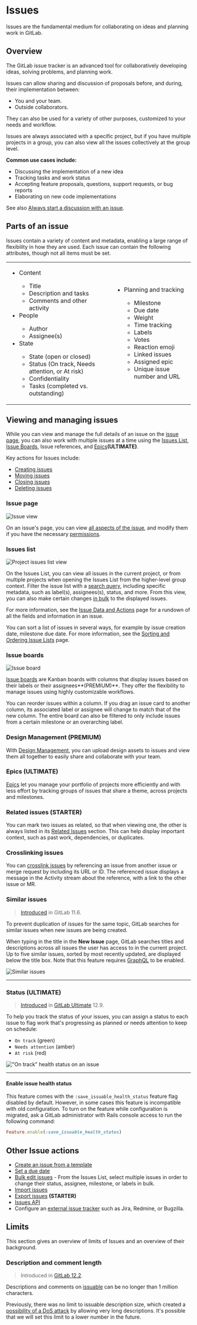 # Issues

Issues are the fundamental medium for collaborating on ideas and planning work in GitLab.

## Overview

The GitLab issue tracker is an advanced tool for collaboratively developing ideas, solving problems,
and planning work.

Issues can allow sharing and discussion of proposals before, and during,
their implementation between:

- You and your team.
- Outside collaborators.

They can also be used for a variety of other purposes, customized to your
needs and workflow.

Issues are always associated with a specific project, but if you have multiple projects in a group,
you can also view all the issues collectively at the group level.

**Common use cases include:**

- Discussing the implementation of a new idea
- Tracking tasks and work status
- Accepting feature proposals, questions, support requests, or bug reports
- Elaborating on new code implementations

See also [Always start a discussion with an issue](https://about.gitlab.com/blog/2016/03/03/start-with-an-issue/).

## Parts of an issue

Issues contain a variety of content and metadata, enabling a large range of flexibility
in how they are used. Each issue can contain the following attributes, though not all items
must be set.

<table class="borderless-table fixed-table">
<tr>
    <td>
        <ul>
            <li>Content</li>
            <ul>
                <li>Title</li>
                <li>Description and tasks</li>
                <li>Comments and other activity</li>
            </ul>
            <li>People</li>
            <ul>
                <li>Author</li>
                <li>Assignee(s)</li>
            </ul>
            <li>State</li>
            <ul>
                <li>State (open or closed)</li>
                <li>Status (On track, Needs attention, or At risk)</li>
                <li>Confidentiality</li>
                <li>Tasks (completed vs. outstanding)</li>
            </ul>
        </ul>
    </td>
    <td>
        <ul>
            <li>Planning and tracking</li>
            <ul>
                <li>Milestone</li>
                <li>Due date</li>
                <li>Weight</li>
                <li>Time tracking</li>
                <li>Labels</li>
                <li>Votes</li>
                <li>Reaction emoji</li>
                <li>Linked issues</li>
                <li>Assigned epic</li>
                <li>Unique issue number and URL</li>
            </ul>
       </ul>
    </td>
</tr>
</table>

## Viewing and managing issues

While you can view and manage the full details of an issue on the [issue page](#issue-page),
you can also work with multiple issues at a time using the [Issues List](#issues-list),
[Issue Boards](#issue-boards), Issue references, and [Epics](#epics-ultimate)**(ULTIMATE)**.

Key actions for Issues include:

- [Creating issues](managing_issues.md#create-a-new-issue)
- [Moving issues](managing_issues.md#moving-issues)
- [Closing issues](managing_issues.md#closing-issues)
- [Deleting issues](managing_issues.md#deleting-issues)

### Issue page

![Issue view](img/issues_main_view.png)

On an issue's page, you can view [all aspects of the issue](issue_data_and_actions.md),
and modify them if you have the necessary [permissions](../../permissions.md).

### Issues list

![Project issues list view](img/project_issues_list_view.png)

On the Issues List, you can view all issues in the current project, or from multiple
projects when opening the Issues List from the higher-level group context. Filter the
issue list with a [search query](../../search/index.md#filtering-issue-and-merge-request-lists),
including specific metadata, such as label(s), assignees(s), status, and more. From this
view, you can also make certain changes [in bulk](../bulk_editing.md) to the displayed issues.

For more information, see the [Issue Data and Actions](issue_data_and_actions.md) page
for a rundown of all the fields and information in an issue.

You can sort a list of issues in several ways, for example by issue creation date, milestone due date. For more information, see the [Sorting and Ordering Issue Lists](sorting_issue_lists.md) page.

### Issue boards

![Issue board](img/issue_board.png)

[Issue boards](../issue_board.md) are Kanban boards with columns that display issues based on their
labels or their assignees**(PREMIUM)**. They offer the flexibility to manage issues using
highly customizable workflows.

You can reorder issues within a column. If you drag an issue card to another column, its
associated label or assignee will change to match that of the new column. The entire
board can also be filtered to only include issues from a certain milestone or an overarching
label.

### Design Management **(PREMIUM)**

With [Design Management](design_management.md), you can upload design
assets to issues and view them all together to easily share and
collaborate with your team.

### Epics **(ULTIMATE)**

[Epics](../../group/epics/index.md) let you manage your portfolio of projects more
efficiently and with less effort by tracking groups of issues that share a theme, across
projects and milestones.

### Related issues **(STARTER)**

You can mark two issues as related, so that when viewing one, the other is always
listed in its [Related Issues](related_issues.md) section. This can help display important
context, such as past work, dependencies, or duplicates.

### Crosslinking issues

You can [crosslink issues](crosslinking_issues.md) by referencing an issue from another
issue or merge request by including its URL or ID. The referenced issue displays a
message in the Activity stream about the reference, with a link to the other issue or MR.

### Similar issues

> [Introduced](https://gitlab.com/gitlab-org/gitlab-foss/-/merge_requests/22866) in GitLab 11.6.

To prevent duplication of issues for the same topic, GitLab searches for similar issues
when new issues are being created.

When typing in the title in the **New Issue** page, GitLab searches titles and descriptions
across all issues the user has access to in the current project. Up to five similar issues,
sorted by most recently updated, are displayed below the title box. Note that this feature
requires [GraphQL](../../../api/graphql/index.md) to be enabled.

![Similar issues](img/similar_issues.png)

---

### Status **(ULTIMATE)**

> [Introduced](https://gitlab.com/gitlab-org/gitlab/issues/36427) in [GitLab Ultimate](https://about.gitlab.com/pricing/) 12.9.

To help you track the status of your issues, you can assign a status to each issue to flag work that's progressing as planned or needs attention to keep on schedule:

- `On track` (green)
- `Needs attention` (amber)
- `At risk` (red)

!["On track" health status on an issue](img/issue_health_status_v12_9.png)

---

#### Enable issue health status

This feature comes with the `:save_issuable_health_status` feature flag disabled by default. However, in some cases
this feature is incompatible with old configuration. To turn on the feature while configuration is
migrated, ask a GitLab administrator with Rails console access to run the following command:

```ruby
Feature.enable(:save_issuable_health_status)
```

## Other Issue actions

- [Create an issue from a template](../../project/description_templates.md#using-the-templates)
- [Set a due date](due_dates.md)
- [Bulk edit issues](../bulk_editing.md) - From the Issues List, select multiple issues
  in order to change their status, assignee, milestone, or labels in bulk.
- [Import issues](csv_import.md)
- [Export issues](csv_export.md) **(STARTER)**
- [Issues API](../../../api/issues.md)
- Configure an [external issue tracker](../../../integration/external-issue-tracker.md)
  such as Jira, Redmine, or Bugzilla.

## Limits

This section gives an overview of limits of Issues and an overview of their background.

### Description and comment length

> Introduced in [GitLab 12.2](https://gitlab.com/gitlab-org/gitlab-foss/-/issues/61974).

Descriptions and comments on [issuable](../../../development/issuable-like-models.md) can be no
longer than 1 million characters.

Previously, there was no limit to issuable description size, which created a
[possibility of a DoS attack](https://gitlab.com/gitlab-org/gitlab-foss/-/issues/61974) by allowing
very long descriptions. It's possible that we will set this limit to a lower number in the future.
